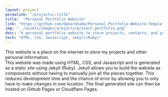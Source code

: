 ```yaml
---
layout: project
permalink: "/projects/:title"
title:  "Personal Portfolio Website"
link: "https://github.com/OpkarGhadu/Personal-Portfolio-Website-Template"
img: "../assets/images/projects/project_portfolio.png"
desc: "A personal portfolio website to store projects, contacts, and your resume."
tech: "HTML, CSS, Javascript, Jekyll(Ruby)"
---
```

This website is a place on the internet to store my projects and other personal information. 
<br>
This website was made using HTML, CSS, and Javascript and is generated as a static site using Jekyll (Ruby). Jekyll allows you to build the website as components without having to manually join all the pieces together. This reduces development time and the chance of error by allowing you to only have to make changes in one location. The final generated site can then be hosted on Github Pages or Cloudflare Pages.
